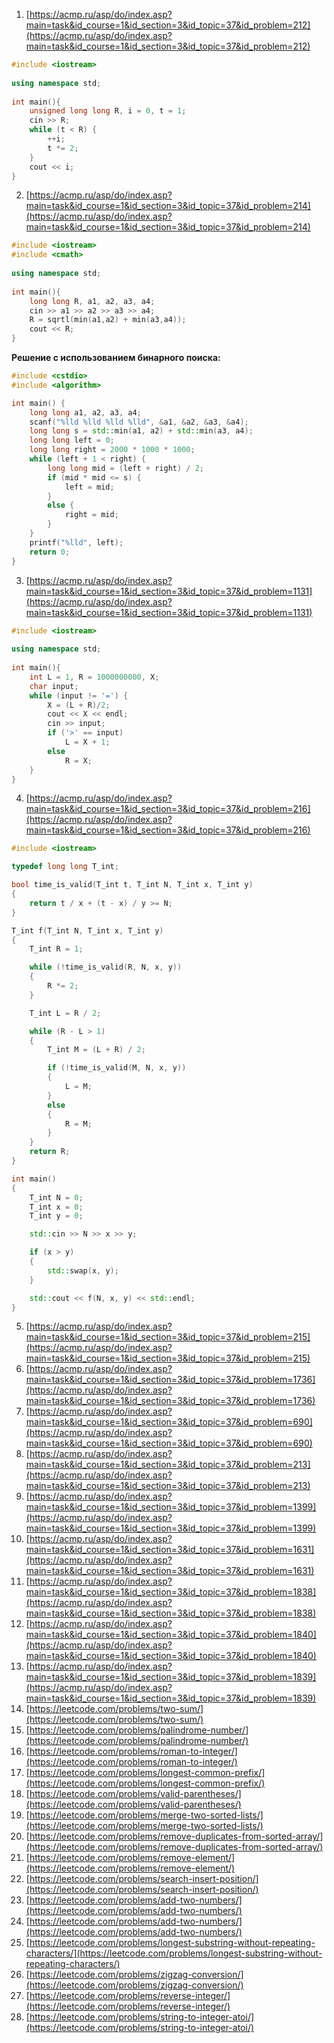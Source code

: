 001. [https://acmp.ru/asp/do/index.asp?main=task&id_course=1&id_section=3&id_topic=37&id_problem=212](https://acmp.ru/asp/do/index.asp?main=task&id_course=1&id_section=3&id_topic=37&id_problem=212)  
```c++
#include <iostream>
 
using namespace std;
 
int main(){
    unsigned long long R, i = 0, t = 1;
    cin >> R;
    while (t < R) {
        ++i;
        t *= 2;
    }
    cout << i;
}
```
002. [https://acmp.ru/asp/do/index.asp?main=task&id_course=1&id_section=3&id_topic=37&id_problem=214](https://acmp.ru/asp/do/index.asp?main=task&id_course=1&id_section=3&id_topic=37&id_problem=214)  
```c++
#include <iostream>
#include <cmath>
  
using namespace std;
  
int main(){
    long long R, a1, a2, a3, a4;
    cin >> a1 >> a2 >> a3 >> a4;
    R = sqrtl(min(a1,a2) + min(a3,a4));
    cout << R;
}
```
**Решение с использованием бинарного поиска:**  
```c++
#include <cstdio>
#include <algorithm>

int main() {
	long long a1, a2, a3, a4;
	scanf("%lld %lld %lld %lld", &a1, &a2, &a3, &a4);
	long long s = std::min(a1, a2) + std::min(a3, a4);
	long long left = 0;
	long long right = 2000 * 1000 * 1000;
	while (left + 1 < right) {
		long long mid = (left + right) / 2;
		if (mid * mid <= s) {
			left = mid;
		}
		else {
			right = mid;
		}
	}
	printf("%lld", left);
	return 0;
}
```
003. [https://acmp.ru/asp/do/index.asp?main=task&id_course=1&id_section=3&id_topic=37&id_problem=1131](https://acmp.ru/asp/do/index.asp?main=task&id_course=1&id_section=3&id_topic=37&id_problem=1131)  
```c++
#include <iostream>
 
using namespace std;
 
int main(){
    int L = 1, R = 1000000000, X;
    char input;
    while (input != '=') {
        X = (L + R)/2;
        cout << X << endl;
        cin >> input;
        if ('>' == input)
            L = X + 1;
        else
            R = X;
    }
}
```
004. [https://acmp.ru/asp/do/index.asp?main=task&id_course=1&id_section=3&id_topic=37&id_problem=216](https://acmp.ru/asp/do/index.asp?main=task&id_course=1&id_section=3&id_topic=37&id_problem=216)  
```c++
#include <iostream>

typedef long long T_int;

bool time_is_valid(T_int t, T_int N, T_int x, T_int y)
{
	return t / x + (t - x) / y >= N;
}

T_int f(T_int N, T_int x, T_int y)
{
	T_int R = 1;

	while (!time_is_valid(R, N, x, y))
	{
		R *= 2;
	}

	T_int L = R / 2;

	while (R - L > 1)
	{
		T_int M = (L + R) / 2;

		if (!time_is_valid(M, N, x, y))
		{
			L = M;
		}
		else
		{
			R = M;
		}
	}
	return R;
}

int main()
{
	T_int N = 0;
	T_int x = 0;
	T_int y = 0;

	std::cin >> N >> x >> y;

	if (x > y)
	{
		std::swap(x, y);
	}

	std::cout << f(N, x, y) << std::endl;
}

```
005. [https://acmp.ru/asp/do/index.asp?main=task&id_course=1&id_section=3&id_topic=37&id_problem=215](https://acmp.ru/asp/do/index.asp?main=task&id_course=1&id_section=3&id_topic=37&id_problem=215)  
006. [https://acmp.ru/asp/do/index.asp?main=task&id_course=1&id_section=3&id_topic=37&id_problem=1736](https://acmp.ru/asp/do/index.asp?main=task&id_course=1&id_section=3&id_topic=37&id_problem=1736)  
007. [https://acmp.ru/asp/do/index.asp?main=task&id_course=1&id_section=3&id_topic=37&id_problem=690](https://acmp.ru/asp/do/index.asp?main=task&id_course=1&id_section=3&id_topic=37&id_problem=690)  
008. [https://acmp.ru/asp/do/index.asp?main=task&id_course=1&id_section=3&id_topic=37&id_problem=213](https://acmp.ru/asp/do/index.asp?main=task&id_course=1&id_section=3&id_topic=37&id_problem=213)  
009. [https://acmp.ru/asp/do/index.asp?main=task&id_course=1&id_section=3&id_topic=37&id_problem=1399](https://acmp.ru/asp/do/index.asp?main=task&id_course=1&id_section=3&id_topic=37&id_problem=1399)  
010. [https://acmp.ru/asp/do/index.asp?main=task&id_course=1&id_section=3&id_topic=37&id_problem=1631](https://acmp.ru/asp/do/index.asp?main=task&id_course=1&id_section=3&id_topic=37&id_problem=1631)  
011. [https://acmp.ru/asp/do/index.asp?main=task&id_course=1&id_section=3&id_topic=37&id_problem=1838](https://acmp.ru/asp/do/index.asp?main=task&id_course=1&id_section=3&id_topic=37&id_problem=1838)  
012. [https://acmp.ru/asp/do/index.asp?main=task&id_course=1&id_section=3&id_topic=37&id_problem=1840](https://acmp.ru/asp/do/index.asp?main=task&id_course=1&id_section=3&id_topic=37&id_problem=1840)  
013. [https://acmp.ru/asp/do/index.asp?main=task&id_course=1&id_section=3&id_topic=37&id_problem=1839](https://acmp.ru/asp/do/index.asp?main=task&id_course=1&id_section=3&id_topic=37&id_problem=1839)  
014. [https://leetcode.com/problems/two-sum/](https://leetcode.com/problems/two-sum/)  
015. [https://leetcode.com/problems/palindrome-number/](https://leetcode.com/problems/palindrome-number/)  
016. [https://leetcode.com/problems/roman-to-integer/](https://leetcode.com/problems/roman-to-integer/)  
017. [https://leetcode.com/problems/longest-common-prefix/](https://leetcode.com/problems/longest-common-prefix/)  
018. [https://leetcode.com/problems/valid-parentheses/](https://leetcode.com/problems/valid-parentheses/)
019. [https://leetcode.com/problems/merge-two-sorted-lists/](https://leetcode.com/problems/merge-two-sorted-lists/)
020. [https://leetcode.com/problems/remove-duplicates-from-sorted-array/](https://leetcode.com/problems/remove-duplicates-from-sorted-array/)
021. [https://leetcode.com/problems/remove-element/](https://leetcode.com/problems/remove-element/)
022. [https://leetcode.com/problems/search-insert-position/](https://leetcode.com/problems/search-insert-position/)
023. [https://leetcode.com/problems/add-two-numbers/](https://leetcode.com/problems/add-two-numbers/)
024. [https://leetcode.com/problems/add-two-numbers/](https://leetcode.com/problems/add-two-numbers/)
025. [https://leetcode.com/problems/longest-substring-without-repeating-characters/](https://leetcode.com/problems/longest-substring-without-repeating-characters/)
026. [https://leetcode.com/problems/zigzag-conversion/](https://leetcode.com/problems/zigzag-conversion/)
027. [https://leetcode.com/problems/reverse-integer/](https://leetcode.com/problems/reverse-integer/)
028. [https://leetcode.com/problems/string-to-integer-atoi/](https://leetcode.com/problems/string-to-integer-atoi/)

